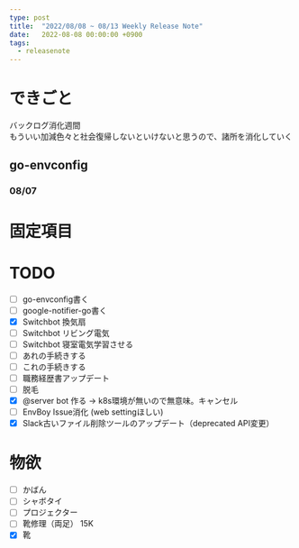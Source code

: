 ```yaml
---
type: post
title:  "2022/08/08 ~ 08/13 Weekly Release Note"
date:   2022-08-08 00:00:00 +0900
tags:
  - releasenote
---
```

# できごと

バックログ消化週間  
もういい加減色々と社会復帰しないといけないと思うので、諸所を消化していく

## go-envconfig

### 08/07



# 固定項目

# TODO 

- [ ] go-envconfig書く
- [ ] google-notifier-go書く
- [x] Switchbot 換気扇
- [ ] Switchbot リビング電気
- [ ] Switchbot 寝室電気学習させる
- [ ] あれの手続きする
- [ ] これの手続きする
- [ ] 職務経歴書アップデート
- [ ] 脱毛
- [x] @server bot 作る -> k8s環境が無いので無意味。キャンセル
- [ ] EnvBoy Issue消化 (web settingほしい)
- [x] Slack古いファイル削除ツールのアップデート（deprecated API変更）

# 物欲

- [ ] かばん
- [ ] シャボタイ
- [ ] プロジェクター
- [ ] 靴修理（両足） 15K
- [x] 靴
